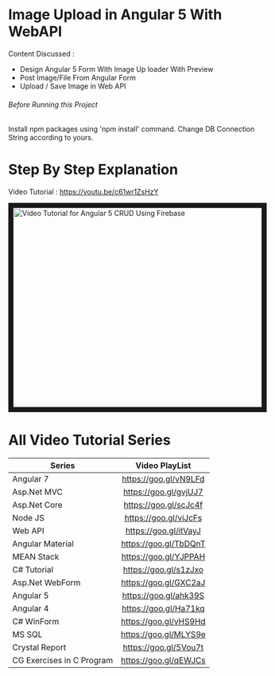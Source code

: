 # Image Upload in Angular 5 With WebAPI
Content Discussed :
 - Design Angular 5 Form With Image Up loader With Preview
 - Post Image/File From Angular Form
 - Upload / Save Image in Web API

###### Before Running this Project
Install npm packages using 'npm install' command.
Change DB Connection String according to yours.
 
 
 # Step By Step Explanation
 
Video Tutorial : https://youtu.be/c61wr1ZsHzY
 
 <a href="http://www.youtube.com/watch?feature=player_embedded&v=c61wr1ZsHzY
" target="_blank"><img src="http://img.youtube.com/vi/c61wr1ZsHzY/0.jpg" 
alt="Video Tutorial for Angular 5 CRUD Using Firebase" width="500" height="400" border="10" /></a>


# All Video Tutorial Series
| Series        | Video PlayList          |
| ------------- |:-------------:|
| Angular 7|https://goo.gl/vN9LFd  |
| Asp.Net MVC|https://goo.gl/gvjUJ7  |
| Asp.Net Core|https://goo.gl/scJc4f  |
| Node JS|https://goo.gl/viJcFs  |
| Web API|https://goo.gl/itVayJ  |
| Angular Material|https://goo.gl/TbDQnT  |
| MEAN Stack|https://goo.gl/YJPPAH  |
| C# Tutorial|https://goo.gl/s1zJxo  |
| Asp.Net WebForm|https://goo.gl/GXC2aJ  |
| Angular 5|https://goo.gl/ahk39S  |
| Angular 4|https://goo.gl/Ha71kq  |
| C# WinForm|https://goo.gl/vHS9Hd  |
| MS SQL|https://goo.gl/MLYS9e  |
| Crystal Report|https://goo.gl/5Vou7t  |
| CG Exercises in C Program|https://goo.gl/qEWJCs  |

